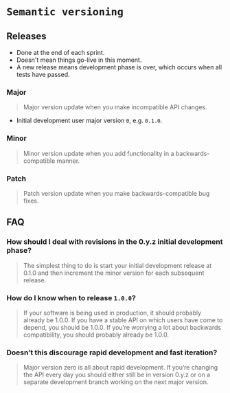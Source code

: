 # `Semantic versioning`

## Releases

- Done at the end of each sprint.
- Doesn't mean things go-live in this moment.
- A new release means development phase is over, which occurs when all tests have passed.

### Major

> Major version update when you make incompatible API changes.

- Initial development user major version `0`, e.g. `0.1.0`.

### Minor

> Minor version update when you add functionality in a backwards-compatible manner.

### Patch

> Patch version update when you make backwards-compatible bug fixes.

## FAQ

### How should I deal with revisions in the 0.y.z initial development phase?

> The simplest thing to do is start your initial development release at 0.1.0 and then increment the minor version for each subsequent release.

### How do I know when to release `1.0.0`?

> If your software is being used in production, it should probably already be 1.0.0. If you have a stable API on which users have come to depend, you should be 1.0.0. If you’re worrying a lot about backwards compatibility, you should probably already be 1.0.0.

### Doesn’t this discourage rapid development and fast iteration?

> Major version zero is all about rapid development. If you’re changing the API every day you should either still be in version 0.y.z or on a separate development branch working on the next major version.
